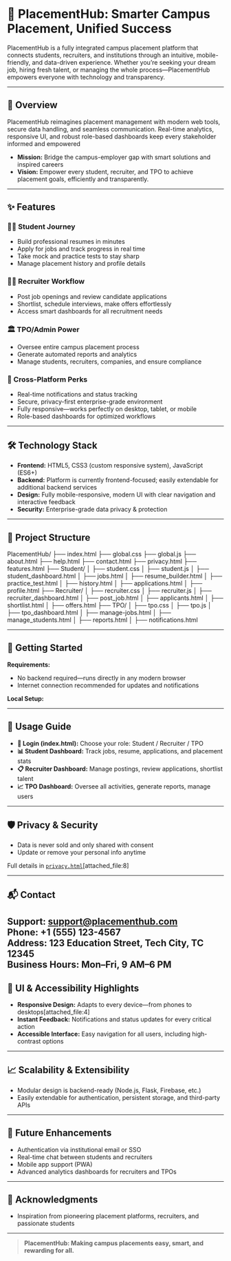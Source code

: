 # 🚀 PlacementHub: Smarter Campus Placement, Unified Success

PlacementHub is a fully integrated campus placement platform that connects students, recruiters, and institutions through an intuitive, mobile-friendly, and data-driven experience. Whether you’re seeking your dream job, hiring fresh talent, or managing the whole process—PlacementHub empowers everyone with technology and transparency.

---

## 📌 Overview

PlacementHub reimagines placement management with modern web tools, secure data handling, and seamless communication. Real-time analytics, responsive UI, and robust role-based dashboards keep every stakeholder informed and empowered

- **Mission:** Bridge the campus-employer gap with smart solutions and inspired careers
- **Vision:** Empower every student, recruiter, and TPO to achieve placement goals, efficiently and transparently.

---

## ✨ Features

### 👩‍🎓 Student Journey
- Build professional resumes in minutes
- Apply for jobs and track progress in real time
- Take mock and practice tests to stay sharp
- Manage placement history and profile details

### 🕵️‍♂️ Recruiter Workflow
- Post job openings and review candidate applications
- Shortlist, schedule interviews, make offers effortlessly
- Access smart dashboards for all recruitment needs

### 🏛️ TPO/Admin Power
- Oversee entire campus placement process
- Generate automated reports and analytics
- Manage students, recruiters, companies, and ensure compliance

### 🚦 Cross-Platform Perks
- Real-time notifications and status tracking
- Secure, privacy-first enterprise-grade environment
- Fully responsive—works perfectly on desktop, tablet, or mobile
- Role-based dashboards for optimized workflows

---

## 🛠️ Technology Stack

- **Frontend:** HTML5, CSS3 (custom responsive system), JavaScript (ES6+)
- **Backend:** Platform is currently frontend-focused; easily extendable for additional backend services
- **Design:** Fully mobile-responsive, modern UI with clear navigation and interactive feedback
- **Security:** Enterprise-grade data privacy & protection

---

## 📁 Project Structure


PlacementHub/
├── index.html
├── global.css
├── global.js
├── about.html
├── help.html
├── contact.html
├── privacy.html
├── features.html
├── Student/
│   ├── student.css
│   ├── student.js
│   ├── student_dashboard.html
│   ├── jobs.html
│   ├── resume_builder.html
│   ├── practice_test.html
│   ├── history.html
│   ├── applications.html
│   ├── profile.html
├── Recruiter/
│   ├── recruiter.css
│   ├── recruiter.js
│   ├── recruiter_dashboard.html
│   ├── post_job.html
│   ├── applicants.html
│   ├── shortlist.html
│   ├── offers.html
├── TPO/
│   ├── tpo.css
│   ├── tpo.js
│   ├── tpo_dashboard.html
│   ├── manage-jobs.html
│   ├── manage_students.html
│   ├── reports.html
│   ├── notifications.html



---

## 🚀 Getting Started

**Requirements:**
- No backend required—runs directly in any modern browser
- Internet connection recommended for updates and notifications

**Local Setup:**





---

## 📖 Usage Guide

- **👋 Login (index.html):** Choose your role: Student / Recruiter / TPO
- **📊 Student Dashboard:** Track jobs, resume, applications, and placement stats
- **📋 Recruiter Dashboard:** Manage postings, review applications, shortlist talent
- **📈 TPO Dashboard:** Oversee all activities, generate reports, manage users


---

## 🛡️ Privacy & Security

- Data is never sold and only shared with consent
- Update or remove your personal info anytime


Full details in [`privacy.html`](./privacy.html)[attached_file:8]

---

## 📬 Contact

**Support:** support@placementhub.com  
**Phone:** +1 (555) 123-4567  
**Address:** 123 Education Street, Tech City, TC 12345  
**Business Hours:** Mon–Fri, 9 AM–6 PM
---

## 🌟 UI & Accessibility Highlights

- **Responsive Design:** Adapts to every device—from phones to desktops[attached_file:4]
- **Instant Feedback:** Notifications and status updates for every critical action
- **Accessible Interface:** Easy navigation for all users, including high-contrast options

---

## 📈 Scalability & Extensibility

- Modular design is backend-ready (Node.js, Flask, Firebase, etc.)
- Easily extendable for authentication, persistent storage, and third-party APIs

---

## 🚧 Future Enhancements

- Authentication via institutional email or SSO
- Real-time chat between students and recruiters
- Mobile app support (PWA)
- Advanced analytics dashboards for recruiters and TPOs

---

## 🙏 Acknowledgments

- Inspiration from pioneering placement platforms, recruiters, and passionate students

---

> **PlacementHub: Making campus placements easy, smart, and rewarding for all.**
